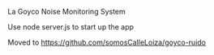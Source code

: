 La Goyco Noise Monitoring System

Use node server.js to start up the app

Moved to https://github.com/somosCalleLoiza/goyco-ruido
